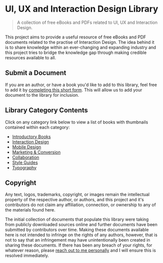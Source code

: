 # UI, UX and Interaction Design Library

> A collection of free eBooks and PDFs related to UI, UX and Interaction Design.

This project aims to provide a useful resource of free eBooks and PDF documents related to the practise of Interaction
Design. The idea behind it is to share knowledge within an ever-changing and expanding industry and this project tries
to bridge the knowledge gap through making credible resources available to all.

## Submit a Document

If you are an author, or have a book you'd like to add to this library, feel free to add it by 
[completing this short form][submit]. This will allow us to add your document to the library for inclusion.

## Library Category Contents

Click on any category link below to view a list of books with thumbnails contained within each category:

- [Introductory Books][introductory]
- [Interaction Design][ixd]
- [Mobile Design][mobile]
- [Marketing & Conversion][marketing]
- [Collaboration][collaboration]
- [Style Guides][style]
- [Typography][typography]

## Copyright

Any text, logos, trademarks, copyright, or images remain the intellectual property of the respective author, or authors, 
and this project and it's contributors do not claim any affiliation, connection, or ownership to any of the materials 
found here.

The initial collection of documents that populate this library were taking from publicly downloaded sources online and 
further documents have been submitted by contributors over time. Making these documents available here is not intended 
to infringe on the rights of any authors, however, that is not to say that an infringement may have unintentionally 
been created in sharing these documents. If there has been any breach of your rights, for whatever reason, 
please [reach out to me personally][email] and I will ensure this is resolved immediately. 

[submit]: https://github.com/justinhartman/ui-ux-design-library/issues/new?assignees=justinhartman&labels=new%2Cdocument&template=submit_document.yml&title=%5BNew+Submission%5D%3A+
[email]: mailto:zb7qb0i3@anonaddy.me?subject=GitHub%20Document%20Library
[collaboration]: ./Collaboration/README.md "Click here for Collaboration books"
[ixd]: ./Interaction%20Design/README.md "Click here for Interaction Design books"
[introductory]: ./Introductory%20Books/README.md "Click here for Introductory books"
[marketing]: ./Marketing%20&%20Conversion/README.md "Click here for Marketing & Conversion books"
[mobile]: ./Mobile%20Design/README.md "Click here for Mobile Design books"
[style]: ./Style%20Guides/README.md "Click here for Style Guides books"
[typography]: ./Typography/README.md "Click here for Typography books"
[usability]: ./Usability%20Testing/README.md "Click here for Usability Testing books"
[ux]: ./User%20Experience/README.md "Click here for UX books"
[ui]: ./User%20Interface/README.md "Click here for UI books"
[web]: ./Web%20Design/README.md "Click here for Web Design books"
[wireframes]: ./Wireframes,%20Mockups,%20Prototypes/README.md "Click here for Wireframe, Mockups and Prototypes books"
